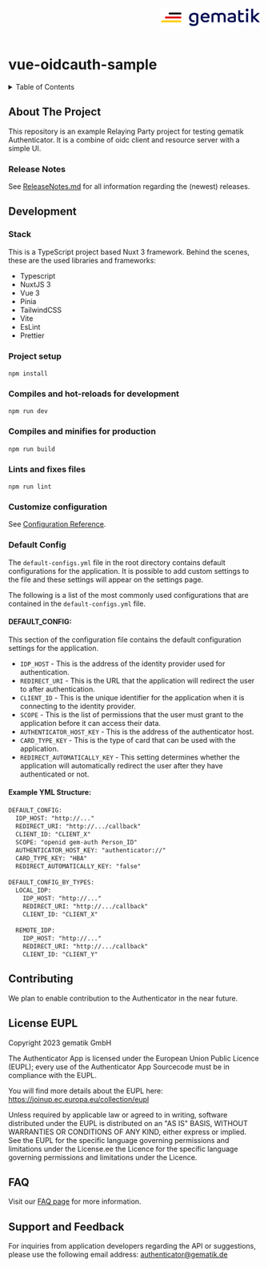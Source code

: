 <div style='text-align: right; margin-top: 30px'>
  <img alt='Gematik Logo' style='height: 37px' src="src/assets/Gematik_Logo_Flag.png"/>
</div> 

<br/>

# vue-oidcauth-sample

<details>
    <summary>Table of Contents</summary>
        <ol>
            <li><a href="#about-the-project">About The Project</a>
                <ul>
                    <li><a href="#release-notes">Release Notes</a></li>
                </ul>
            </li>
            <li><a href="#development">Development</a>
                <ul>
                    <li><a href="#stack">Stack</a></li>
                    <li><a href="#project-setup">Project Setup</a></li>
                    <li><a href="#compiles-and-hot-reloads-for-development">Compiles and hot-reloads for development</a></li>
                    <li><a href="#compiles-and-minifies-for-production">Compiles and minifies for production</a></li>
                    <li><a href="#lints-and-fixes-files">Lints and fixes files</a></li>
                    <li><a href="#customize-configuration">Customize configuration</a></li>
                    <li><a href="#default-config">Default Config</a></li>
                </ul>
            </li>
            <li><a href="#contributing">Contributing</a></li>
            <li><a href="#license-eupl">License EUPL</a></li>
            <li><a href="#faq">FAQ</a></li>
            <li><a href="#support-and-feedback">Support and Feedback</a></li>
        </ol>
</details>

## About The Project

This repository is an example Relaying Party project for testing gematik Authenticator. It is a combine of oidc client
and resource server with a simple UI.

### Release Notes

See [ReleaseNotes.md](./ReleaseNotes.md) for all information regarding the (newest) releases.

## Development

### Stack

This is a TypeScript project based Nuxt 3 framework. Behind the scenes, these are the used libraries and frameworks:

- Typescript
- NuxtJS 3
- Vue 3
- Pinia
- TailwindCSS
- Vite
- EsLint
- Prettier

### Project setup

```
npm install
```

### Compiles and hot-reloads for development

```
npm run dev
```

### Compiles and minifies for production

```
npm run build
```

### Lints and fixes files

```
npm run lint
```

### Customize configuration

See [Configuration Reference](https://nuxt.com/docs/api/configuration/nuxt-config).

### Default Config

The `default-configs.yml` file in the root directory contains default configurations for the application. It is possible
to add custom  settings to the file and these settings will appear on the settings page.

The following is a list of the most commonly used configurations that are contained in the `default-configs.yml` file.

#### DEFAULT_CONFIG:

This section of the configuration file contains the default configuration settings for the application.

* `IDP_HOST` - This is the address of the identity provider used for authentication.
* `REDIRECT_URI` - This is the URL that the application will redirect the user to after authentication.
* `CLIENT_ID` - This is the unique identifier for the application when it is connecting to the identity provider.
* `SCOPE` - This is the list of permissions that the user must grant to the application before it can access their data.
* `AUTHENTICATOR_HOST_KEY` - This is the address of the authenticator host.
* `CARD_TYPE_KEY` - This is the type of card that can be used with the application.
* `REDIRECT_AUTOMATICALLY_KEY` - This setting determines whether the application will automatically redirect the user
  after they have authenticated or not.

#### Example YML Structure:

    DEFAULT_CONFIG:
      IDP_HOST: "http://..."
      REDIRECT_URI: "http://.../callback"
      CLIENT_ID: "CLIENT_X"
      SCOPE: "openid gem-auth Person_ID"
      AUTHENTICATOR_HOST_KEY: "authenticator://"
      CARD_TYPE_KEY: "HBA"
      REDIRECT_AUTOMATICALLY_KEY: "false"
    
    DEFAULT_CONFIG_BY_TYPES:
      LOCAL_IDP:
        IDP_HOST: "http://..."
        REDIRECT_URI: "http://.../callback"
        CLIENT_ID: "CLIENT_X"

      REMOTE_IDP:
        IDP_HOST: "http://..."
        REDIRECT_URI: "http://.../callback"
        CLIENT_ID: "CLIENT_Y"

## Contributing

We plan to enable contribution to the Authenticator in the near future.

## License EUPL

Copyright 2023 gematik GmbH

The Authenticator App is licensed under the European Union Public Licence (EUPL); every use of the Authenticator App
Sourcecode must be in compliance with the EUPL.

You will find more details about the EUPL here: https://joinup.ec.europa.eu/collection/eupl

Unless required by applicable law or agreed to in writing, software distributed under the EUPL is distributed on an "AS
IS" BASIS, WITHOUT WARRANTIES OR CONDITIONS OF ANY KIND, either express or implied. See the EUPL for the specific
language governing permissions and limitations under the License.ee the Licence for the specific language governing
permissions and limitations under the Licence.

## FAQ

Visit our [FAQ page](https://wiki.gematik.de/x/tjdCH) for more information.

## Support and Feedback

For inquiries from application developers regarding the API or suggestions, please use the following email address:
[authenticator@gematik.de](mailto:authenticator@gematik.de)
